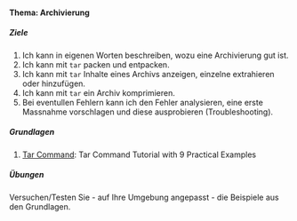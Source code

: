 #### Thema: Archivierung

##### Ziele
1. Ich kann in eigenen Worten beschreiben, wozu eine Archivierung gut ist.
2. Ich kann mit <code>tar</code> packen und entpacken.
3. Ich kann mit <code>tar</code> Inhalte eines Archivs anzeigen, einzelne extrahieren oder hinzufügen.
4. Ich kann mit <code>tar</code> ein Archiv komprimieren.
5. Bei eventullen Fehlern kann ich den Fehler analysieren, eine erste Massnahme vorschlagen und diese ausprobieren (Troubleshooting).

##### Grundlagen
1. [Tar Command](./content.php?top=1&file=themen/07/th_tar.md): Tar Command Tutorial with 9 Practical Examples

##### Übungen
Versuchen/Testen Sie - auf Ihre Umgebung angepasst - die Beispiele aus den Grundlagen.
